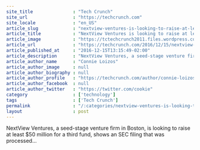 ```yaml
---
site_title               : "Tech Crunch"
site_url                 : "https://techcrunch.com"
site_locale              : "en_US"
article_slug             : "nextview-ventures-is-looking-to-raise-at-least-s50-million-for-a-third-fund"
article_title            : "NextView Ventures is looking to raise at least $50 million for a third fund"
article_image            : "https://tctechcrunch2011.files.wordpress.com/2014/04/4769294947_299e2e3fa7_b.jpg?w=764&h=400&crop=1"
article_url              : "https://techcrunch.com/2016/12/15/nextview-ventures-is-looking-to-raise-at-least-50-million-for-a-third-fund/"
article_published_at     : "2016-12-15T13:15:49-02:00"
article_description      : "NextView Ventures, a seed-stage venture firm in Boston, is looking to raise at least $50 million for a third fund, shows an SEC filing that was processed..."
article_author_name      : "Connie Loizos"
article_author_image     : null
article_author_biography : null
article_author_profile   : "https://techcrunch.com/author/connie-loizos/"
article_author_facebook  : null
article_author_twitter   : "https://twitter.com/cookie"
category                 : ['technology']
tags                     : ['Tech Crunch']
permalink                : "/:categories/nextview-ventures-is-looking-to-raise-at-least-s50-million-for-a-third-fund/"
layout                   : post
---
```


NextView Ventures, a seed-stage venture firm in Boston, is looking to raise at least $50 million for a third fund, shows an SEC filing that was processed...
